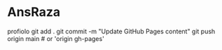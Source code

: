 # AnsRaza
profiolo
git add .
git commit -m "Update GitHub Pages content"
git push origin main  # or 'origin gh-pages'
